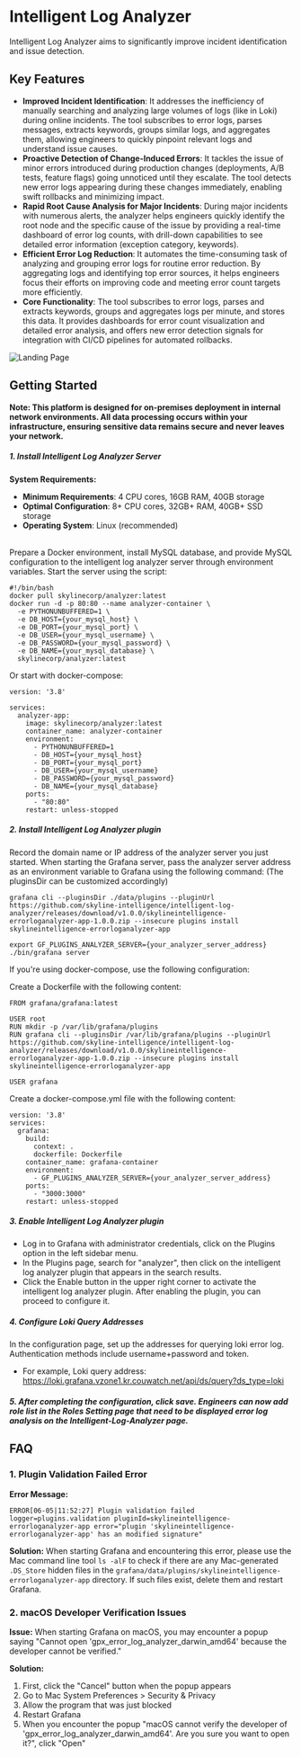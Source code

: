 # Intelligent Log Analyzer

Intelligent Log Analyzer aims to significantly improve incident identification and issue detection.

## Key Features
- **Improved Incident Identification**: It addresses the inefficiency of manually searching and analyzing large volumes of logs (like in Loki) during online incidents. The tool subscribes to error logs, parses messages, extracts keywords, groups similar logs, and aggregates them, allowing engineers to quickly pinpoint relevant logs and understand issue causes.
- **Proactive Detection of Change-Induced Errors**: It tackles the issue of minor errors introduced during production changes (deployments, A/B tests, feature flags) going unnoticed until they escalate. The tool detects new error logs appearing during these changes immediately, enabling swift rollbacks and minimizing impact.
- **Rapid Root Cause Analysis for Major Incidents**: During major incidents with numerous alerts, the analyzer helps engineers quickly identify the root node and the specific cause of the issue by providing a real-time dashboard of error log counts, with drill-down capabilities to see detailed error information (exception category, keywords).
- **Efficient Error Log Reduction**: It automates the time-consuming task of analyzing and grouping error logs for routine error reduction. By aggregating logs and identifying top error sources, it helps engineers focus their efforts on improving code and meeting error count targets more efficiently.
- **Core Functionality**: The tool subscribes to error logs, parses and extracts keywords, groups and aggregates logs per minute, and stores this data. It provides dashboards for error count visualization and detailed error analysis, and offers new error detection signals for integration with CI/CD pipelines for automated rollbacks.

![Landing Page](./img/intelligent-log-landing-page.jpg)

## Getting Started
**Note: This platform is designed for on-premises deployment in internal network environments. All data processing occurs within your infrastructure, ensuring sensitive data remains secure and never leaves your network.**

##### 1\. Install Intelligent Log Analyzer Server  <br>
**System Requirements:**
- **Minimum Requirements**: 4 CPU cores, 16GB RAM, 40GB storage
- **Optimal Configuration**: 8+ CPU cores, 32GB+ RAM, 40GB+ SSD storage
- **Operating System**: Linux (recommended)

<br> Prepare a Docker environment, install MySQL database, and provide MySQL configuration to the intelligent log analyzer server through environment variables. Start the server using the script:  <br>

```
#!/bin/bash
docker pull skylinecorp/analyzer:latest
docker run -d -p 80:80 --name analyzer-container \
  -e PYTHONUNBUFFERED=1 \
  -e DB_HOST={your_mysql_host} \
  -e DB_PORT={your_mysql_port} \
  -e DB_USER={your_mysql_username} \
  -e DB_PASSWORD={your_mysql_password} \
  -e DB_NAME={your_mysql_database} \
  skylinecorp/analyzer:latest

```
Or start with docker-compose:
```
version: '3.8'

services:
  analyzer-app:
    image: skylinecorp/analyzer:latest
    container_name: analyzer-container
    environment:
      - PYTHONUNBUFFERED=1
      - DB_HOST={your_mysql_host}
      - DB_PORT={your_mysql_port}
      - DB_USER={your_mysql_username}
      - DB_PASSWORD={your_mysql_password}
      - DB_NAME={your_mysql_database}
    ports:
      - "80:80"
    restart: unless-stopped
```
##### 2\. Install Intelligent Log Analyzer plugin  <br>
Record the domain name or IP address of the analyzer server you just started. When starting the Grafana server, pass the analyzer server address as an environment variable to Grafana using the following command: (The pluginsDir can be customized accordingly)
```
grafana cli --pluginsDir ./data/plugins --pluginUrl https://github.com/skyline-intelligence/intelligent-log-analyzer/releases/download/v1.0.0/skylineintelligence-errorloganalyzer-app-1.0.0.zip --insecure plugins install skylineintelligence-errorloganalyzer-app

export GF_PLUGINS_ANALYZER_SERVER={your_analyzer_server_address}
./bin/grafana server
```
If you're using docker-compose, use the following configuration:

Create a Dockerfile with the following content:
```
FROM grafana/grafana:latest

USER root
RUN mkdir -p /var/lib/grafana/plugins
RUN grafana cli --pluginsDir /var/lib/grafana/plugins --pluginUrl https://github.com/skyline-intelligence/intelligent-log-analyzer/releases/download/v1.0.0/skylineintelligence-errorloganalyzer-app-1.0.0.zip --insecure plugins install skylineintelligence-errorloganalyzer-app

USER grafana
```

Create a docker-compose.yml file with the following content:
```
version: '3.8'
services:
  grafana:
    build: 
      context: .
      dockerfile: Dockerfile
    container_name: grafana-container
    environment:
      - GF_PLUGINS_ANALYZER_SERVER={your_analyzer_server_address}
    ports:
      - "3000:3000"
    restart: unless-stopped
```
##### 3\. Enable Intelligent Log Analyzer plugin  <br>
- Log in to Grafana with administrator credentials, click on the Plugins option in the left sidebar menu.
- In the Plugins page, search for "analyzer", then click on the intelligent log analyzer plugin that appears in the search results.
- Click the Enable button in the upper right corner to activate the intelligent log analyzer plugin. After enabling the plugin, you can proceed to configure it.

##### 4\. Configure Loki Query Addresses  <br>
In the configuration page, set up the addresses for querying loki error log. Authentication methods include username+password and token.  <br>
- For example, Loki query address: https://loki.grafana.vzone1.kr.couwatch.net/api/ds/query?ds_type=loki   <br>

##### 5\. After completing the configuration, click save. Engineers can now add role list in the Roles Setting page that need to be displayed error log analysis on the Intelligent-Log-Analyzer page.

## FAQ

### 1\. Plugin Validation Failed Error
**Error Message:**
```
ERROR[06-05|11:52:27] Plugin validation failed logger=plugins.validation pluginId=skylineintelligence-errorloganalyzer-app error="plugin 'skylineintelligence-errorloganalyzer-app' has an modified signature"
```

**Solution:**
When starting Grafana and encountering this error, please use the Mac command line tool `ls -alF` to check if there are any Mac-generated `.DS_Store` hidden files in the `grafana/data/plugins/skylineintelligence-errorloganalyzer-app` directory. If such files exist, delete them and restart Grafana.

### 2\. macOS Developer Verification Issues
**Issue:**
When starting Grafana on macOS, you may encounter a popup saying "Cannot open 'gpx_error_log_analyzer_darwin_amd64' because the developer cannot be verified."

**Solution:**
1. First, click the "Cancel" button when the popup appears
2. Go to Mac System Preferences > Security & Privacy
3. Allow the program that was just blocked
4. Restart Grafana
5. When you encounter the popup "macOS cannot verify the developer of 'gpx_error_log_analyzer_darwin_amd64'. Are you sure you want to open it?", click "Open"
